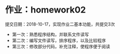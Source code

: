 作业：homework02
===========
提交日期：2018-10-17，实现作业二基本功能，共提交3次
* 第一次：熟悉程序结构，并联系文件读写<br>
* 第二次：编写文件读写，排序程序，以及比较程序<br>
* 第三次：修改部分代码，补充注释，使程序便于阅读
